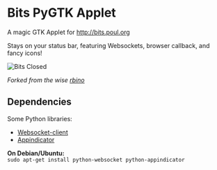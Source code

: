 Bits PyGTK Applet
================

A magic GTK Applet for http://bits.poul.org

Stays on your status bar, featuring Websockets, browser callback, and fancy icons!

![Bits Closed](http://ferrai.tk/bits_status.png)

*Forked from the wise [rbino](https://github.com/rbino/bitspythonclient)*

Dependencies
----------
Some Python libraries:
* [Websocket-client](https://pypi.python.org/pypi/websocket-client)
* [Appindicator](https://launchpad.net/libappindicator)

**On Debian/Ubuntu:**  
`sudo apt-get install python-websocket python-appindicator`
